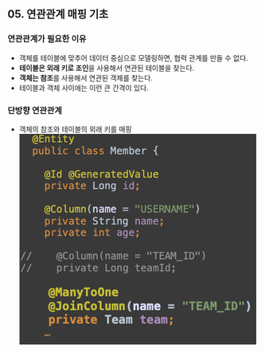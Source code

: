 ## 05. 연관관계 매핑 기초

### 연관관계가 필요한 이유
- 객체를 테이블에 맞추어 데이터 중심으로 모델링하면, 협력 관계를 만들 수 없다.
- **테이블은 외래 키로 조인**을 사용해서 연관된 테이블을 찾는다.
- **객체는 참조**를 사용해서 연관된 객체를 찾는다.
- 테이블과 객체 사이에는 이런 큰 간격이 있다.


### 단방향 연관관계
- 객체의 참조와 테이블의 외래 키를 매핑
![img.png](images/단방향%20연관관계.png)